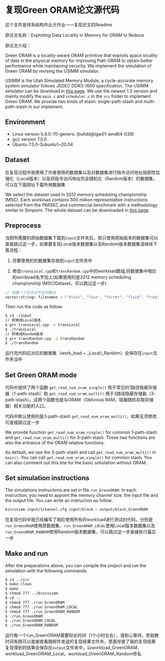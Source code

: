 # 复现Green ORAM论文源代码

这个文件是体系结构作业大作业——复现论文的Readme

原论文名称：Exploiting Data Locality in Memory for ORAM to Reduce

原论文介绍：

Green ORAM is a locality-aware ORAM primitive that exploits space locality of data in the physical memory for improving Path ORAM to obtain better performance while maintaining security. We implement the simulation of Green ORAM by revising the USIMM simulator.

USIMM is the Utah SImulated Memory Module, a cycle-accurate memory system simulator follows JEDEC DDR3-1600 specification. The USIMM simulator can be download in [this page](http://utaharch.blogspot.com/2012/02/usimm.html). We use the newest 1.3 version and mainly modify the `main.c` and `scheduler.c` in the `src` folder to implement Green ORAM. We provide two kinds of stash: single-path-stash and multi-path-stash in our implement.



## Environment

- Linux version 5.4.0-70-generic (buildd@lgw01-amd64-039)
- gcc version 7.5.0
- Ubuntu 7.5.0-3ubuntu1~20.04



## Dataset

在复现过程中我使用了作者使用的数据集以及对数据集进行指令访问地址局部性加强化（Local版本）以及将指令访问地址完全随机化（Random版本）的数据集，可以在下面网址下载所用数据集

We select the dataset used in 2012 memory scheduling championship (MSC). Each workload contains 500 million representative instructions selected from the PARSEC and commercial benchmark with a methodology similar to Simpoint. The whole dataset can be downloaded in [this page](https://www.cs.utah.edu/~rajeev/jwac12/results_table.html).



## Preprocess

当把所需要的原始数据集下载到`input`文件夹后，若只使用原始版本的数据集可以直接跳过这一步，如果要复现Local版本数据集以及Random版本数据集请继续下面流程：

1. 将要使用的的数据集存放到`input`文件夹中

2. 修改`transLocal.cpp`和`transRandom.cpp`中的workload数组,将数据集中相应的workload名字加上(如果使用的是2012 memory scheduling championship (MSC)Dataset，可以跳过这一步)

```cpp
// 创建一个包含文件名的数组
vector<string> filenames = {"black", "face", "ferret", "fluid", "freq", "stream", "swapt", "comm1", "comm2", "comm3", "comm4", "comm5"};
```


Then run the code as follow:

```sh
$ cd -/input
// 转换成Local版本
$ g++ transLocal.cpp -o transLocal
$ ./transLocal
// 转换成Random版本
$ g++ transRandom.cpp -o transRandom
$ ./transRandom
```

运行完代码后对应的数据集（work_load + _Local/_Random）会保存在`input`文件夹当中

## Set Green ORAM mode

代码中提供了两个函数 `get_read_num_oram_single()` 用于常见的1路径隐蔽存储器（1-path-stash）和 `get_read_num_oram_multi()` 用于3路径隐蔽存储器（3-path-stash）。这两个函数也是与ORAM（Oblivious RAM，隐蔽随机存取存储器）相关功能的入口。

代码中默认使用的是3-path-stash `get_read_num_oram_multi()`，如果无须修改可直接跳过这一步

We provide function `get_read_num_oram_single()` for common 1-path-stash and `get_read_num_oram_multi()` for 3-path-stash. These two functions are also the entrance of the ORAM relative functions.



As default, we use the 3-path-stash and call `get_read_num_oram_multi()` in `main()`. You can call  `get_read_num_oram_single()` for common stash. You can also comment out this line for the basic simulation without ORAM.



## Set simulation instructions

The simulations instructions are set in file `run_GreenORAM`. In each instruction, you need to appoint the memory channel size, the input file and the output file. You can write an instruction as follow:

```sh
bin/usimm input/1channel.cfg input/black > output/black_GreenORAM
```

在复现代码中我已经编写了相应使用所有的workload进行测试的代码，分别是`run_GreenORAM`使用原数据集、`run_GreenORAM_LOCAL`使用Local版本数据集以及`run_GreenORAM_RANDOM`使用Random版本数据集，可以跳过这一步直接执行最后一步



## Make and run

After the preparations above, you can compile the project and run the simulation with the following commands:

```sh
$ cd ../src
$ make clean
$ make
$ chmod 777 ../bin/usimm
$ cd ..
$ chmod 777 ./run_GreenORAM
$ chmod 777 ./run_GreenORAM_LOCAL
$ chmod 777 ./run_GreenORAM_RANDOM
$ ./run_GreenORAM
$ ./run_GreenORAM_LOCAL
$ ./run_GreenORAM_RANDOM 
```
运行每一个run_GreenORAM需要较长时间（1个小时左右），请耐心等待，若助教时间有限可以直接查看随邮件发送的复现结果文件夹，里面存放了我的复现结果
复现得到的结果会保存在`output`文件夹中，以workload_GreenORAM、workload_GreenORAM_Local、workload_GreenORAM_Random命名
